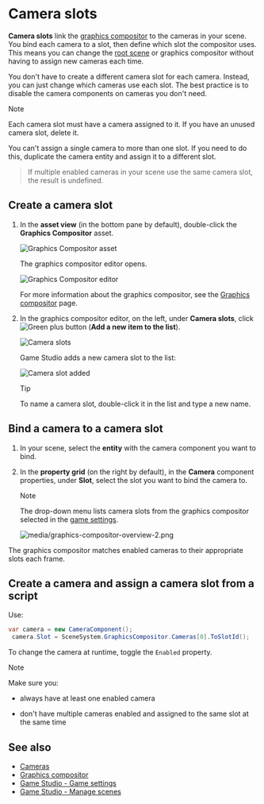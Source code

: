 # Camera slots

**Camera slots** link the [graphics compositor](index.md) to the cameras in your scene. You bind each camera to a slot, then define which slot the compositor uses. This means you can change the [root scene](../game-studio/manage-scenes.md) or graphics compositor without having to assign new cameras each time.

You don't have to create a different camera slot for each camera. Instead, you can just change which cameras use each slot. The best practice is to disable the camera components on cameras you don't need.

> [!Note]
> Each camera slot must have a camera assigned to it. If you have an unused camera slot, delete it.
>
> You can't assign a single camera to more than one slot. If you need to do this, duplicate the camera entity and assign it to a different slot.

> If multiple enabled cameras in your scene use the same camera slot, the result is undefined.

## Create a camera slot

1. In the **asset view** (in the bottom pane by default), double-click the **Graphics Compositor** asset.

    ![Graphics Compositor asset](graphics-compositor/media/graphics-compositor-asset.png)

    The graphics compositor editor opens.

    ![Graphics Compositor editor](graphics-compositor/media/graphics-compositor-editor.png)

    For more information about the graphics compositor, see the [Graphics compositor](graphics-compositor/index.md) page.

2. In the graphics compositor editor, on the left, under **Camera slots**, click ![Green plus button](~/manual/game-studio/media/green-plus-icon.png) (**Add a new item to the list**).

    ![Camera slots](graphics-compositor/media/graphics-compositor-camera-slots.png)

    Game Studio adds a new camera slot to the list:

    ![Camera slot added](graphics-compositor/media/camera-slot-added.png)

    > [!Tip]
    > To name a camera slot, double-click it in the list and type a new name.

## Bind a camera to a camera slot

1. In your scene, select the **entity** with the camera component you want to bind.

2. In the **property grid** (on the right by default), in the **Camera** component properties, under **Slot**, select the slot you want to bind the camera to.

    > [!Note]
    > The drop-down menu lists camera slots from the graphics compositor selected in the [game settings](../game-studio/game-settings.md).

    ![media/graphics-compositor-overview-2.png](graphics-compositor/media/graphics-compositor-overview-2.png)

The graphics compositor matches enabled cameras to their appropriate slots each frame.

## Create a camera and assign a camera slot from a script

Use:

```cs
var camera = new CameraComponent();
 camera.Slot = SceneSystem.GraphicsCompositor.Cameras[0].ToSlotId();
```

To change the camera at runtime, toggle the ``Enabled`` property.

> [!Note]
> Make sure you:
>
> * always have at least one enabled camera
>
> * don't have multiple cameras enabled and assigned to the same slot at the same time

## See also

* [Cameras](cameras.md)
* [Graphics compositor](graphics-compositor/index.md)
* [Game Studio - Game settings](../game-studio/game-settings.md)
* [Game Studio - Manage scenes](../game-studio/manage-scenes.md)